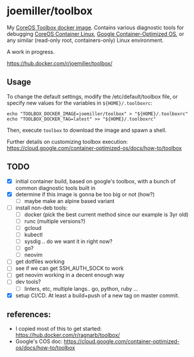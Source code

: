 joemiller/toolbox
=================

My [CoreOS Toolbox docker image](https://github.com/coreos/toolbox). Contains
various diagnostic tools for debugging [CoreOS Container Linux](https://coreos.com),
[Google Container-Optimized OS](https://cloud.google.com/container-optimized-os/docs/),
or any similar (read-only root, containers-only) Linux environment.

A work in progress.

https://hub.docker.com/r/joemiller/toolbox/

Usage
-----

To change the default settings, modify the /etc/default/toolbox file, or specify
new values for the variables in `${HOME}/.toolboxrc`:

```
echo "TOOLBOX_DOCKER_IMAGE=joemiller/toolbox" > "${HOME}/.toolboxrc"
echo "TOOLBOX_DOCKER_TAG=latest" >> "${HOME}/.toolboxrc"
```

Then, execute `toolbox` to download the image and spawn a shell.

Further details on customizing toolbox execution: https://cloud.google.com/container-optimized-os/docs/how-to/toolbox

TODO
----
- [x] initial container build, based on google's toolbox, with a bunch of common diagnostic tools built in
- [x] determine if this image is gonna be too big or not (how?)
  - [ ] maybe make an alpine based variant
- [ ] install non-deb tools:
  - [ ] docker (pick the best current method since our example is 3yr old)
  - [ ] runc (multiple versions?)
  - [ ] gcloud
  - [ ] kubectl
  - [ ] sysdig .. do we want it in right now?
  - [ ] go?
  - [ ] neovim
- [ ] get dotfiles working
- [ ] see if we can get SSH_AUTH_SOCK to work
- [ ] get neovim working in a decent enough way
- [ ] dev tools?
  - [ ] linters, etc, multiple langs.. go, python, ruby …
- [x] setup CI/CD. At least a build+push of a new tag on master commit.

references:
-----------

- I copied most of this to get started: https://hub.docker.com/r/ragnarb/toolbox/
- Google's COS doc: https://cloud.google.com/container-optimized-os/docs/how-to/toolbox
